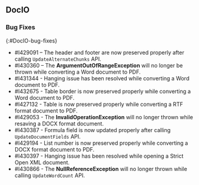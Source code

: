 ## DocIO

### Bug Fixes
{:#DocIO-bug-fixes}

* \#I429091 – The header and footer are now preserved properly after calling `UpdateAlternateChunks` API.
* \#I430360 – The **ArgumentOutOfRangeException** will no longer be thrown while converting a Word document to PDF.
* \#I431344 - Hanging issue has been resolved while converting a Word document to PDF.
* \#I432675 - Table border is now preserved properly while converting a Word document to PDF.
* \#I427132 - Table is now preserved properly while converting a RTF format document to PDF.
* \#I429053 - The **InvalidOperationException** will no longer thrown while resaving a DOCX format document.
* \#I430387 - Formula field is now updated properly after calling `UpdateDocumentFields` API.
* \#I429194 - List number is now preserved properly while converting a DOCX format document to PDF.
* \#I430397 - Hanging issue has been resolved while opening a Strict Open XML document.
* \#I430866 - The **NullReferenceException** will no longer thrown while calling `UpdateWordCount` API.